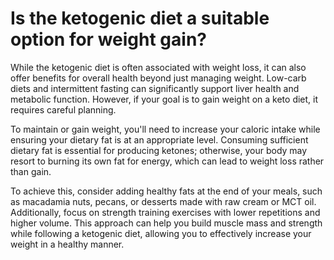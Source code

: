 # Is the ketogenic diet a suitable option for weight gain?

While the ketogenic diet is often associated with weight loss, it can also offer benefits for overall health beyond just managing weight. Low-carb diets and intermittent fasting can significantly support liver health and metabolic function. However, if your goal is to gain weight on a keto diet, it requires careful planning.

To maintain or gain weight, you'll need to increase your caloric intake while ensuring your dietary fat is at an appropriate level. Consuming sufficient dietary fat is essential for producing ketones; otherwise, your body may resort to burning its own fat for energy, which can lead to weight loss rather than gain.

To achieve this, consider adding healthy fats at the end of your meals, such as macadamia nuts, pecans, or desserts made with raw cream or MCT oil. Additionally, focus on strength training exercises with lower repetitions and higher volume. This approach can help you build muscle mass and strength while following a ketogenic diet, allowing you to effectively increase your weight in a healthy manner.